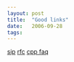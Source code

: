 ```yaml
---
layout: post
title:  "Good links"
date:   2006-09-28
tags: 
---
```


[sip](https://tools.ietf.org/html/rfc3261)
[rfc](http://ietf.org)
[cpp faq](https://isocpp.org/faq)
